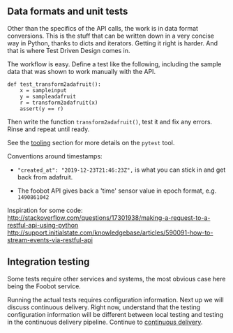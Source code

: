 ## Data formats and unit tests
Other than the specifics of the API calls, the work is in data format conversions.
This is the stuff that can be written down in a very concise way in Python, thanks to dicts and iterators.
Getting it right is harder. And that is where Test Driven Design comes in.

The workflow is easy. Define a test like the following, including the sample data that
was shown to work manually with the API.
```
def test_transform2adafruit():
    x = sampleinput
    y = sampleadafruit
    r = transform2adafruit(x)
    assert(y == r)
```
Then write the function `transform2adafruit()`, test it and fix any errors.
Rinse and repeat until ready.

See the [tooling](tooling.md) section for more details
on the `pytest` tool.

Conventions around timestamps:
* `"created_at": "2019-12-23T21:46:23Z",`
is what you can stick in and get back from adafruit.

* The foobot API gives back a 'time' sensor value in epoch format, e.g. `1490861042`


Inspiration for some code:
http://stackoverflow.com/questions/17301938/making-a-request-to-a-restful-api-using-python
http://support.initialstate.com/knowledgebase/articles/590091-how-to-stream-events-via-restful-api

## Integration testing
Some tests require other services and systems, the most obvious case here being the Foobot service.

Running the actual tests requires configuration information.
Next up we will discuss continuous delivery.
Right now, understand that the testing configuration information
will be different between local testing and testing in the continuous delivery pipeline.
Continue to [continuous delivery](cicd.md).
